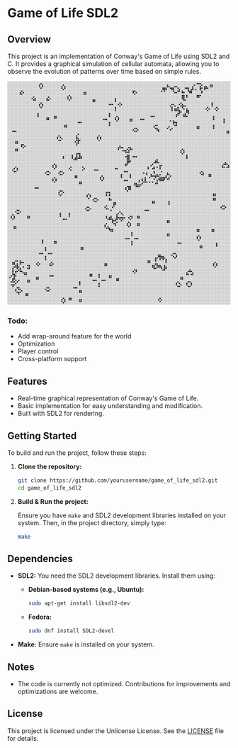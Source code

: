 # Game of Life SDL2

## Overview

This project is an implementation of Conway's Game of Life using SDL2 and C. It provides a graphical simulation of cellular automata, allowing you to observe the evolution of patterns over time based on simple rules.

![board](https://github.com/maxxim00/game_of_life_sdl2/blob/main/img/image.jpg?raw=true)

### Todo:
- Add wrap-around feature for the world
- Optimization
- Player control
- Cross-platform support

## Features

- Real-time graphical representation of Conway's Game of Life.
- Basic implementation for easy understanding and modification.
- Built with SDL2 for rendering.

## Getting Started

To build and run the project, follow these steps:

1. **Clone the repository:**

   ```bash
   git clone https://github.com/yourusername/game_of_life_sdl2.git
   cd game_of_life_sdl2
   ```

2. **Build & Run the project:**

   Ensure you have `make` and SDL2 development libraries installed on your system. Then, in the project directory, simply type:

   ```bash
   make
   ```

## Dependencies

- **SDL2:** You need the SDL2 development libraries. Install them using:

  - **Debian-based systems (e.g., Ubuntu):**

    ```bash
    sudo apt-get install libsdl2-dev
    ```

  - **Fedora:**

    ```bash
    sudo dnf install SDL2-devel
    ```

- **Make:** Ensure `make` is installed on your system.

## Notes

- The code is currently not optimized. Contributions for improvements and optimizations are welcome.

## License

This project is licensed under the Unlicense License. See the [LICENSE](LICENSE) file for details.
